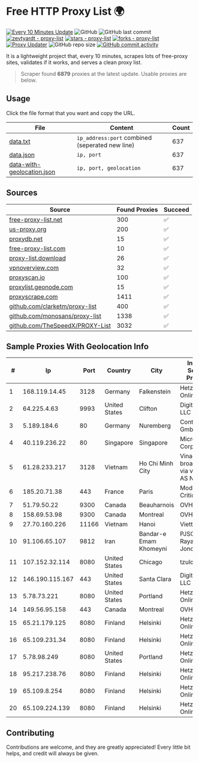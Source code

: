 
# Free HTTP Proxy List 🌍

[![Every 10 Minutes Update](https://github.com/mertguvencli/http-proxy-list/actions/workflows/main.yml/badge.svg?branch=main)](https://github.com/mertguvencli/http-proxy-list/actions/workflows/main.yml)
![GitHub](https://img.shields.io/github/license/mertguvencli/http-proxy-list)
![GitHub last commit](https://img.shields.io/github/last-commit/mertguvencli/http-proxy-list)
[![zevtyardt - proxy-list](https://img.shields.io/static/v1?label=zevtyardt&message=proxy-list&color=blue&logo=github)](https://github.com/zevtyardt/proxy-list "Go to GitHub repo")
[![stars - proxy-list](https://img.shields.io/github/stars/zevtyardt/proxy-list?style=social)](https://github.com/zevtyardt/proxy-list)
[![forks - proxy-list](https://img.shields.io/github/forks/zevtyardt/proxy-list?style=social)](https://github.com/zevtyardt/proxy-list)
[![Proxy Updater](https://github.com/zevtyardt/proxy-list/workflows/Proxy%20Updater/badge.svg)](https://github.com/zevtyardt/proxy-list/actions?query=workflow:"Proxy+Updater")
![GitHub repo size](https://img.shields.io/github/repo-size/zevtyardt/proxy-list)
[![GitHub commit activity](https://img.shields.io/github/commit-activity/m/zevtyardt/proxy-list?logo=commits)](https://github.com/zevtyardt/proxy-list/commits/main)

It is a lightweight project that, every 10 minutes, scrapes lots of free-proxy sites, validates if it works, and serves a clean proxy list.

> Scraper found **6879** proxies at the latest update. Usable proxies are below.

## Usage

Click the file format that you want and copy the URL.

|File|Content|Count|
|----|-------|-----|
|[data.txt](https://raw.githubusercontent.com/mertguvencli/http-proxy-list/main/proxy-list/data.txt)|`ip_address:port` combined (seperated new line)|637|
|[data.json](https://raw.githubusercontent.com/mertguvencli/http-proxy-list/main/proxy-list/data.json)|`ip, port`|637|
|[data-with-geolocation.json](https://raw.githubusercontent.com/mertguvencli/http-proxy-list/main/proxy-list/data-with-geolocation.json)|`ip, port, geolocation`|637|

## Sources

|Source|Found Proxies|Succeed|
|------|-------------|-------|
|[free-proxy-list.net](https://free-proxy-list.net)|300|✅|
|[us-proxy.org](https://www.us-proxy.org)|200|✅|
|[proxydb.net](http://proxydb.net)|15|✅|
|[free-proxy-list.com](https://free-proxy-list.com/?page=&port=&type%5B%5D=http&type%5B%5D=https&up_time=0&search=Search)|10|✅|
|[proxy-list.download](https://www.proxy-list.download/HTTP)|26|✅|
|[vpnoverview.com](https://vpnoverview.com/privacy/anonymous-browsing/free-proxy-servers)|32|✅|
|[proxyscan.io](https://www.proxyscan.io)|100|✅|
|[proxylist.geonode.com](https://proxylist.geonode.com/api/proxy-list?limit=300&page=1&sort_by=lastChecked&sort_type=desc&protocols=http,https)|15|✅|
|[proxyscrape.com](https://api.proxyscrape.com/v2/?request=displayproxies&protocol=http&timeout=10000&country=all&ssl=all&anonymity=all)|1411|✅|
|[github.com/clarketm/proxy-list](https://raw.githubusercontent.com/clarketm/proxy-list/master/proxy-list-raw.txt)|400|✅|
|[github.com/monosans/proxy-list](https://raw.githubusercontent.com/monosans/proxy-list/main/proxies/http.txt)|1338|✅|
|[github.com/TheSpeedX/PROXY-List](https://raw.githubusercontent.com/TheSpeedX/PROXY-List/master/http.txt)|3032|✅|


## Sample Proxies With Geolocation Info

|#|Ip|Port|Country|City|Internet Service Provider|
|-|--|----|-------|----|-------------------------|
|1|168.119.14.45|3128|Germany|Falkenstein|Hetzner Online GmbH|
|2|64.225.4.63|9993|United States|Clifton|DigitalOcean, LLC|
|3|5.189.184.6|80|Germany|Nuremberg|Contabo GmbH|
|4|40.119.236.22|80|Singapore|Singapore|Microsoft Corporation|
|5|61.28.233.217|3128|Vietnam|Ho Chi Minh City|Vinadata broadcast via vinagame AS Number|
|6|185.20.71.38|443|France|Paris|Mod Mission Critical LLC|
|7|51.79.50.22|9300|Canada|Beauharnois|OVH SAS|
|8|158.69.53.98|9300|Canada|Montreal|OVH SAS|
|9|27.70.160.226|11166|Vietnam|Hanoi|Viettel Group|
|10|91.106.65.107|9812|Iran|Bandar-e Emam Khomeyni|PJSC "Badr Rayan Jonoob"|
|11|107.152.32.114|8080|United States|Chicago|tzulo, inc.|
|12|146.190.115.167|443|United States|Santa Clara|DigitalOcean, LLC|
|13|5.78.73.221|8080|United States|Portland|Hetzner Online GmbH|
|14|149.56.95.158|443|Canada|Montreal|OVH Hosting|
|15|65.21.179.125|8080|Finland|Helsinki|Hetzner Online GmbH|
|16|65.109.231.34|8080|Finland|Helsinki|Hetzner Online GmbH|
|17|5.78.98.249|8080|United States|Portland|Hetzner Online GmbH|
|18|95.217.238.76|8080|Finland|Helsinki|Hetzner Online GmbH|
|19|65.109.8.254|8080|Finland|Helsinki|Hetzner Online GmbH|
|20|65.109.224.139|8080|Finland|Helsinki|Hetzner Online GmbH|



## Contributing

Contributions are welcome, and they are greatly appreciated! Every
little bit helps, and credit will always be given.

